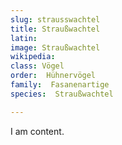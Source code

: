 ```yaml
---
slug: strausswachtel
title: Straußwachtel
latin:
image: Straußwachtel
wikipedia: 
class: Vögel
order:  Hühnervögel
family:  Fasanenartige
species:  Straußwachtel

---
```


I am content.
